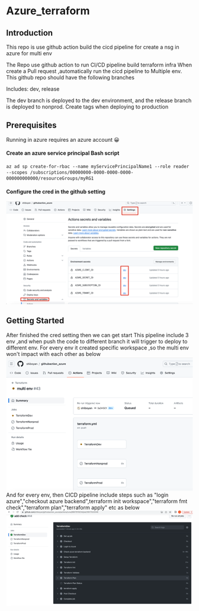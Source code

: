 # Azure_terraform

## Introduction 
This repo is use github action build the cicd pipeline for create a nsg in azure for multi env

The Repo use github action to run CI/CD pipeline build terraform infra When create a Pull request ,automatically run the cicd pipeline to Multiple env.
This github repo should have the following branches

Includes: dev, release

The dev branch is deployed to the dev environment, and the release branch is deployed to nonprod.
Create tags when deploying to production
## Prerequisites
Running in azure requires an azure account 😀
#### Create an azure service principal Bash script
```
az ad sp create-for-rbac --name myServicePrincipalName1 --role reader --scopes /subscriptions/00000000-0000-0000-0000-000000000000/resourceGroups/myRG1
```
#### Configure the cred in the github setting
![img_2.png](img_2.png)

## Getting Started
After finished the cred setting then we can get start 
This pipeline include 3 env ,and when push the code to different branch it will trigger to deploy to different env.
For every env it created specific workspace ,so the multi env won't impact with each other as below
![img.png](img.png)
And for every env, then CICD pipeline include steps such as "login azure","checkout azure backend",terraform init workspace","terraform fmt check","terraform plan","terraform apply" etc as below
![img_1.png](img_1.png)
